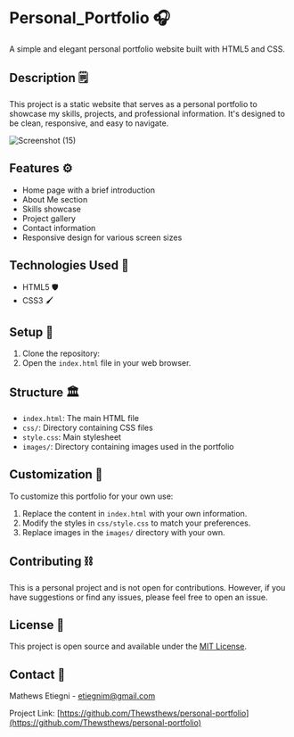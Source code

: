 # Personal_Portfolio 🎧

A simple and elegant personal portfolio website built with HTML5 and CSS.

## Description 🗒️

This project is a static website that serves as a personal portfolio to showcase my skills, projects, and professional information. It's designed to be clean, responsive, and easy to navigate.

![Screenshot (15)](https://github.com/user-attachments/assets/4a110a8d-ac9f-4df9-b35a-33577f630531)

## Features ⚙️

- Home page with a brief introduction
- About Me section
- Skills showcase
- Project gallery
- Contact information
- Responsive design for various screen sizes

## Technologies Used 🎨

- HTML5 🛡️
- CSS3 🖌️

## Setup 🔑

1. Clone the repository:
2. Open the `index.html` file in your web browser.

## Structure 🏛️

- `index.html`: The main HTML file
- `css/`: Directory containing CSS files
- `style.css`: Main stylesheet
- `images/`: Directory containing images used in the portfolio

## Customization 👾

To customize this portfolio for your own use:

1. Replace the content in `index.html` with your own information.
2. Modify the styles in `css/style.css` to match your preferences.
3. Replace images in the `images/` directory with your own.

## Contributing ⛓️

This is a personal project and is not open for contributions. However, if you have suggestions or find any issues, please feel free to open an issue.

## License 🌙

This project is open source and available under the [MIT License](LICENSE).

## Contact 📶

Mathews Etiegni - etiegnim@gmail.com

Project Link: [https://github.com/Thewsthews/personal-portfolio](https://github.com/Thewsthews/personal-portfolio)
